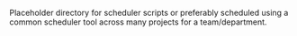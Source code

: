 Placeholder directory for scheduler scripts or preferably scheduled using a common scheduler tool across many projects for a team/department.